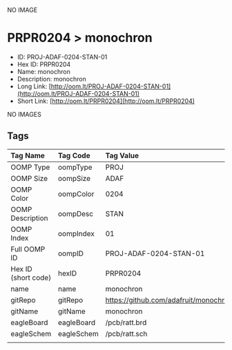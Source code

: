 


  
NO IMAGE  
# PRPR0204 > monochron

- ID: PROJ-ADAF-0204-STAN-01
- Hex ID: PRPR0204
- Name: monochron
- Description: monochron
- Long Link: [http://oom.lt/PROJ-ADAF-0204-STAN-01](http://oom.lt/PROJ-ADAF-0204-STAN-01)
- Short Link: [http://oom.lt/PRPR0204](http://oom.lt/PRPR0204)
  
NO IMAGES  
## Tags
  

|Tag Name|Tag Code|Tag Value|
| :--- | :--- | :--- |
|OOMP Type|oompType|PROJ|
|OOMP Size|oompSize|ADAF|
|OOMP Color|oompColor|0204|
|OOMP Description|oompDesc|STAN|
|OOMP Index|oompIndex|01|
|Full OOMP ID|oompID|PROJ-ADAF-0204-STAN-01|
|Hex ID (short code)|hexID|PRPR0204|
|name|name|monochron|
|gitRepo|gitRepo|https://github.com/adafruit/monochron|
|gitName|gitName|monochron|
|eagleBoard|eagleBoard|/pcb/ratt.brd|
|eagleSchem|eagleSchem|/pcb/ratt.sch|
||||
